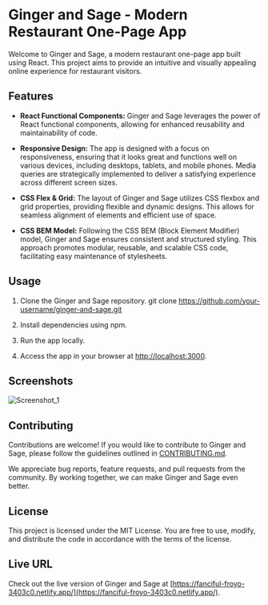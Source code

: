 # Ginger and Sage - Modern Restaurant One-Page App

Welcome to Ginger and Sage, a modern restaurant one-page app built using React. This project aims to provide an intuitive and visually appealing online experience for restaurant visitors.

## Features

- **React Functional Components:** Ginger and Sage leverages the power of React functional components, allowing for enhanced reusability and maintainability of code.

- **Responsive Design:** The app is designed with a focus on responsiveness, ensuring that it looks great and functions well on various devices, including desktops, tablets, and mobile phones. Media queries are strategically implemented to deliver a satisfying experience across different screen sizes.

- **CSS Flex & Grid:** The layout of Ginger and Sage utilizes CSS flexbox and grid properties, providing flexible and dynamic designs. This allows for seamless alignment of elements and efficient use of space.

- **CSS BEM Model:** Following the CSS BEM (Block Element Modifier) model, Ginger and Sage ensures consistent and structured styling. This approach promotes modular, reusable, and scalable CSS code, facilitating easy maintenance of stylesheets.

## Usage

1. Clone the Ginger and Sage repository.
git clone https://github.com/your-username/ginger-and-sage.git

2. Install dependencies using npm.
3. Run the app locally.
4. Access the app in your browser at [http://localhost:3000](http://localhost:3000).

## Screenshots

![Screenshot_1](https://github.com/RazelRaz/ginger-and-sage/assets/48205844/fd2ec946-b7c2-4558-81b6-54cd9b98e8fd)


## Contributing

Contributions are welcome! If you would like to contribute to Ginger and Sage, please follow the guidelines outlined in [CONTRIBUTING.md](CONTRIBUTING.md).

We appreciate bug reports, feature requests, and pull requests from the community. By working together, we can make Ginger and Sage even better.


## License
This project is licensed under the MIT License. You are free to use, modify, and distribute the code in accordance with the terms of the license.

## Live URL

Check out the live version of Ginger and Sage at [https://fanciful-froyo-3403c0.netlify.app/](https://fanciful-froyo-3403c0.netlify.app/).

